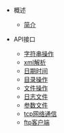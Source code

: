 <!-- _sidebar.md -->

- 概述
    - [简介](content/Overview.md)

- API接口
    - [字符串操作](content/string.md)
    - [xml解析](content/xml.md)
    - [日期时间](content/time.md)
    - [目录操作](content/dir.md)
    - [文件操作](content/file.md)
    - [日志文件](content/log.md)
    - [参数文件](content/inifile.md)
    - [tcp网络通信](content/tcpsocket.md)
    - [ftp客户端](content/ftp.md)
